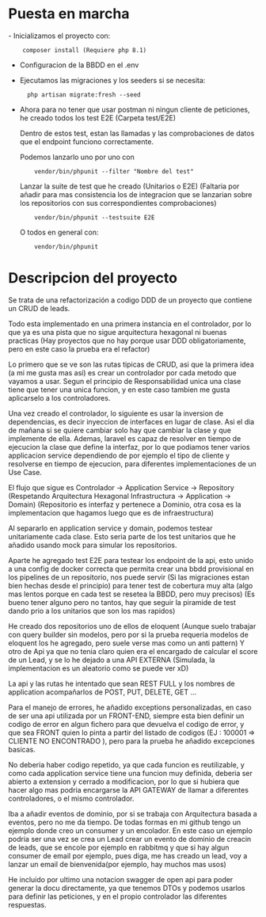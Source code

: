 <h1> Puesta en marcha </h1>
- Inicializamos el proyecto con:

        composer install (Requiere php 8.1)

- Configuracion de la BBDD en el .env

- Ejecutamos las migraciones y los seeders si se necesita:

        php artisan migrate:fresh --seed

- Ahora para no tener que usar postman ni ningun cliente de peticiones, he creado todos los test E2E (Carpeta test/E2E)

  Dentro de estos test, estan las llamadas y las comprobaciones de datos que el endpoint funciono correctamente.

  Podemos lanzarlo uno por uno con

          vendor/bin/phpunit --filter "Nombre del test"

  Lanzar la suite de test que he creado (Unitarios o E2E) (Faltaria por añadir para mas consistencia los de integracion que se lanzarian sobre los repositorios con sus correspondientes comprobaciones)

          vendor/bin/phpunit --testsuite E2E

  O todos en general con:

          vendor/bin/phpunit


<h1> Descripcion del proyecto </h1>

Se trata de una refactorización a codigo DDD de un proyecto que contiene un CRUD de leads.

Todo esta implementado en una primera instancia en el controlador, por lo que ya es una pista que no sigue arquitectura hexagonal ni buenas practicas (Hay proyectos que no hay porque usar DDD obligatoriamente, pero en este caso la prueba era el refactor)

Lo primero que se ve son las rutas tipicas de CRUD, asi que la primera idea (a mi me gusta mas así) es crear un controlador por cada metodo que vayamos a usar. Segun el principio de Responsabilidad unica una clase tiene que tener
una unica funcion, y en este caso tambien me gusta aplicarselo a los controladores.

Una vez creado el controlador, lo siguiente es usar la inversion de dependencias, es decir inyeccion de interfaces en lugar de clase. Asi el dia de mañana si se quiere cambiar solo hay que cambiar la clase y que implemente de ella.
Ademas, laravel es capaz de resolver en tiempo de ejecucion la clase que define la interfaz, por lo que podiamos tener varios applicacion service dependiendo de por ejemplo el tipo de cliente y resolverse en tiempo de ejecucion, para diferentes implementaciones de un Use Case.

El flujo que sigue es Controlador -> Application Service -> Repository  (Respetando Arquitectura Hexagonal Infrastructura -> Application -> Domain) (Repositorio es interfaz y pertenece a Dominio, otra cosa es la implementacion que hagamos luego que es de infraestructura)

Al separarlo en application service y domain, podemos testear unitariamente cada clase. Esto seria parte de los test unitarios que he añadido usando mock para simular los repositorios.

Aparte he agregado test E2E para testear los endpoint de la api, esto unido a una config de docker correcta que permita crear una bbdd provisional en los pipelines de un repositorio, nos puede servir (Si las migraciones estan bien hechas desde el principio) para tener test de cobertura muy alta (algo mas lentos porque en cada test se resetea la BBDD, pero muy precisos) (Es bueno tener alguno pero no tantos, hay que seguir la piramide de test dando prio a los unitarios que son los mas rapidos)

He creado dos repositorios uno de ellos de eloquent (Aunque suelo trabajar con query builder sin modelos, pero por si la prueba requeria modelos de eloquent los he agregado, pero suele verse mas como un anti pattern)
Y otro de Api ya que no tenia claro quien era el encargado de calcular el score de un Lead, y se lo he dejado a una API EXTERNA (Simulada, la implementacion es un aleatorio como se puede ver xD)

La api y las rutas he intentado que sean REST FULL y los nombres de application acompañarlos de POST, PUT, DELETE, GET ...

Para el manejo de errores, he añadido exceptions personalizadas, en caso de ser una api utilizada por un FRONT-END, siempre esta bien definir un codigo de error en algun fichero para que devuelva el codigo de error, y que sea FRONT quien lo pinta a partir del listado de codigos (EJ : 100001 => CLIENTE NO ENCONTRADO ), pero para la prueba he añadido excepciones basicas.

No deberia haber codigo repetido, ya que cada funcion es reutilizable, y como cada application service tiene una funcion muy definida, deberia ser abierto a extension y cerrado a modificacion, por lo que si hubiera que hacer algo mas podria encargarse la API GATEWAY de llamar a diferentes controladores, o el mismo controlador.

Iba a añadir eventos de dominio, por si se trabaja con Arquitectura basada a eventos, pero no me da tiempo. De todas formas en mi github tengo un ejemplo donde creo un consumer y un encolador. En este caso un ejemplo podria ser
una vez se crea un Lead crear un evento de dominio de creacin de leads, que se encole por ejemplo en rabbitmq y que si hay algun consumer de email por ejemplo, pues diga, me has creado un lead, voy a lanzar un email de bienvenida(por ejemplo, hay muchos mas usos)

He incluido por ultimo una notacion swagger de open api para poder generar la docu directamente, ya que tenemos DTOs y podemos usarlos para definir las peticiones, y en el propio controlador las diferentes respuestas.



